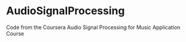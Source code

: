 # AudioSignalProcessing
Code from the Coursera Audio Signal Processing for Music Application Course
